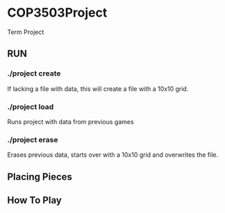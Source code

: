 # COP3503Project
Term Project

## RUN
### ./project create
If lacking a file with data, this will create a file with a 10x10 grid.

### ./project load
Runs project with data from previous games
  
### ./project erase
Erases previous data, starts over with a 10x10 grid and overwrites the file.
  
## Placing Pieces

## How To Play

